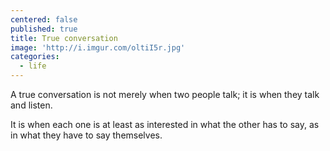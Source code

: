 ```yaml
---
centered: false
published: true
title: True conversation
image: 'http://i.imgur.com/oltiI5r.jpg'
categories:
  - life
---
```

A true conversation
is not merely when two people talk;
it is when they talk and listen.

It is when each one
is at least as interested
in what the other has to say,
as in what they have to say
themselves.
